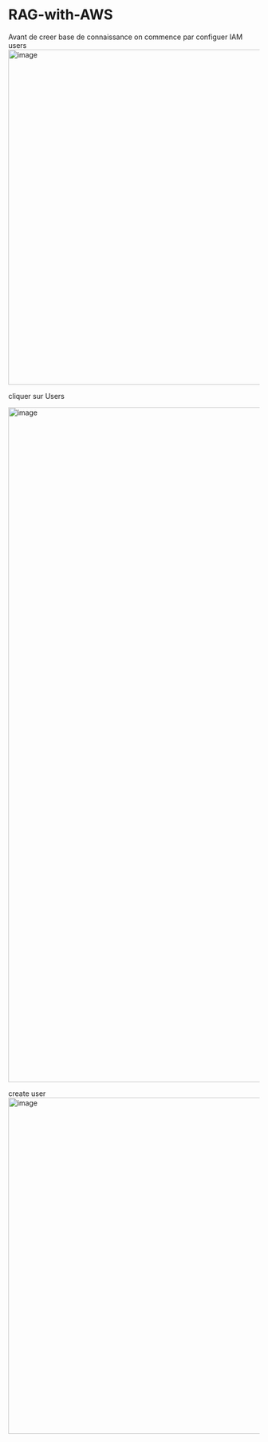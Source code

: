 # RAG-with-AWS

Avant de creer base de connaissance on commence par configuer IAM users 
<img width="1261" height="671" alt="image" src="https://github.com/user-attachments/assets/614142bd-f507-4876-b52d-a540fbeb8a0d" />

cliquer sur Users

<img width="2530" height="1351" alt="image" src="https://github.com/user-attachments/assets/f82244b0-e929-4819-9458-18bc70978fe2" />

create user
<img width="1269" height="673" alt="image" src="https://github.com/user-attachments/assets/41ec1702-d41b-4bde-8a4e-fc3a5c9a85ef" />

